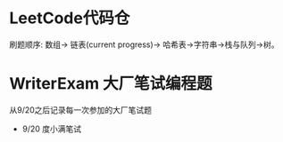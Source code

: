 # LeetCode代码仓

刷题顺序: 数组-> 链表(current progress)-> 哈希表->字符串->栈与队列->树。


# WriterExam 大厂笔试编程题
从9/20之后记录每一次参加的大厂笔试题
- 9/20 度小满笔试
